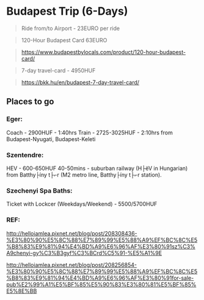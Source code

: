 # Budapest Trip (6-Days)

 >Ride from/to Airport - 23EURO per ride
 
 >120-Hour Budapest Card 63EURO
 
 >https://www.budapestbylocals.com/product/120-hour-budapest-card/
 
 >7-day travel-card - 4950HUF
 
 >https://bkk.hu/en/budapest-7-day-travel-card/

## Places to go

### Eger:
Coach - 2900HUF - 1:40hrs
Train - 2725-3025HUF - 2:10hrs
from Budapest-Nyugati, Budapest-Keleti

### Szentendre:
HEV - 600-650HUF
40-50mins - suburban railway (H├ëV in Hungarian)
from Batthy├íny t├⌐r (M2 metro line, Batthy├íny t├⌐r station).

### Szechenyi Spa Baths:
Ticket with Lockcer (Weekdays/Weekend) - 5500/5700HUF


### REF:
http://helloiamlea.pixnet.net/blog/post/208308436-%E3%80%90%E5%8C%88%E7%89%99%E5%88%A9%EF%BC%8C%E5%B8%83%E9%81%94%E4%BD%A9%E6%96%AF%E3%80%91sz%C3%A9chenyi-gy%C3%B3gyf%C3%BCrd%C5%91-%E5%A1%9E

http://helloiamlea.pixnet.net/blog/post/208256854-%E3%80%90%E5%8C%88%E7%89%99%E5%88%A9%EF%BC%8C%E5%B8%83%E9%81%94%E4%BD%A9%E6%96%AF%E3%80%91for-sale-pub%E2%99%A1%E5%BF%85%E5%90%83%E3%80%81%E5%BF%85%E5%8E%BB
